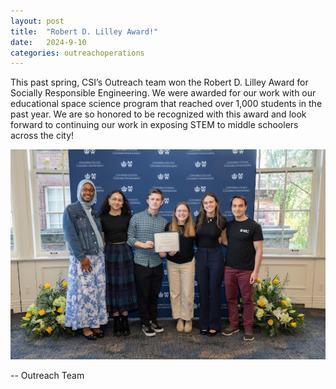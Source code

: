 ```yaml
---
layout: post
title:  "Robert D. Lilley Award!"
date:   2024-9-10
categories: outreachoperations
---
```


This past spring, CSI’s Outreach team won the Robert D. Lilley Award for Socially Responsible Engineering. We were awarded for our work with our educational space science program that reached over 1,000 students in the past year. We are so honored to be recognized with this award and look forward to continuing our work in exposing STEM to middle schoolers across the city!

<p align="center">
	<img src="/assets/media/img/outreach-operations/2024-9-10-1.jpg">
</p>


-- Outreach Team
